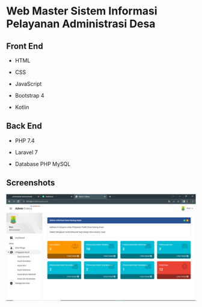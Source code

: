 
# Web Master Sistem Informasi Pelayanan Administrasi Desa



## Front End

- HTML

- CSS

- JavaScript

- Bootstrap 4

- Kotlin

## Back End

- PHP 7.4

- Laravel 7

- Database PHP MySQL


## Screenshots



![App Screenshot](https://github.com/arinurzaman/Web-Master-SIDESA/blob/master/ss/Screenshot%20(9).png?raw=true)











